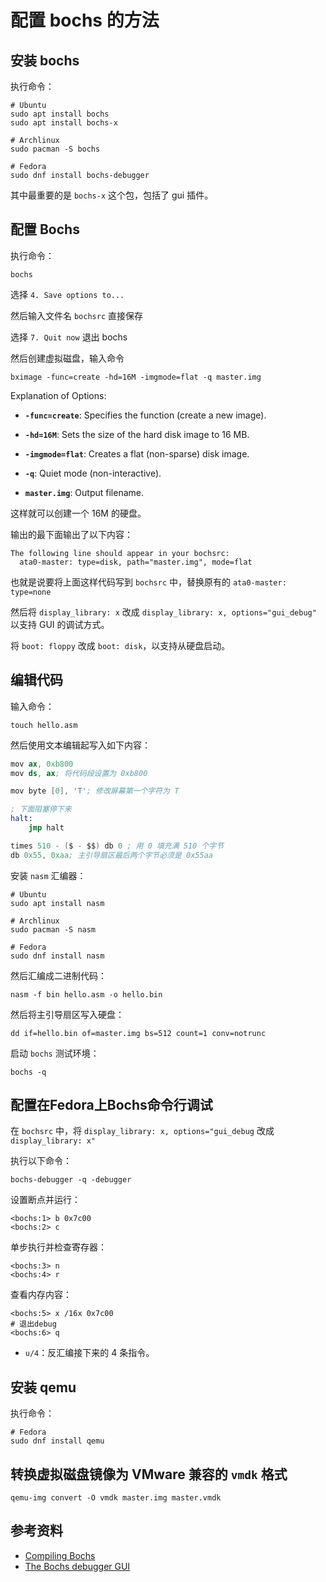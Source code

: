 # 配置 bochs 的方法

## 安装 bochs

执行命令：

    # Ubuntu
    sudo apt install bochs
    sudo apt install bochs-x

    # Archlinux
    sudo pacman -S bochs

    # Fedora
    sudo dnf install bochs-debugger

其中最重要的是 `bochs-x` 这个包，包括了 gui 插件。

## 配置 Bochs

执行命令：

    bochs

选择 `4. Save options to...`

然后输入文件名 `bochsrc` 直接保存

选择 `7. Quit now` 退出 bochs

然后创建虚拟磁盘，输入命令

    bximage -func=create -hd=16M -imgmode=flat -q master.img

Explanation of Options:

- **`-func=create`**: Specifies the function (create a new image).

- **`-hd=16M`**: Sets the size of the hard disk image to 16 MB.

- **`-imgmode=flat`**: Creates a flat (non-sparse) disk image.

- **`-q`**: Quiet mode (non-interactive).

- **`master.img`**: Output filename.

这样就可以创建一个 16M 的硬盘。

输出的最下面输出了以下内容：

```text
The following line should appear in your bochsrc:
  ata0-master: type=disk, path="master.img", mode=flat
```

也就是说要将上面这样代码写到 `bochsrc` 中，替换原有的 `ata0-master: type=none`

然后将 `display_library: x` 改成 `display_library: x, options="gui_debug"` 以支持 GUI 的调试方式。

将 `boot: floppy` 改成 `boot: disk`，以支持从硬盘启动。

## 编辑代码

输入命令：

    touch hello.asm

然后使用文本编辑起写入如下内容：

```s
mov ax, 0xb800
mov ds, ax; 将代码段设置为 0xb800

mov byte [0], 'T'; 修改屏幕第一个字符为 T

; 下面阻塞停下来
halt:
    jmp halt

times 510 - ($ - $$) db 0 ; 用 0 填充满 510 个字节
db 0x55, 0xaa; 主引导扇区最后两个字节必须是 0x55aa
```

安装 `nasm` 汇编器：

    # Ubuntu
    sudo apt install nasm

    # Archlinux
    sudo pacman -S nasm

    # Fedora
    sudo dnf install nasm

然后汇编成二进制代码：

    nasm -f bin hello.asm -o hello.bin

然后将主引导扇区写入硬盘：

    dd if=hello.bin of=master.img bs=512 count=1 conv=notrunc

启动 `bochs` 测试环境：

    bochs -q

## 配置在Fedora上Bochs命令行调试

在 `bochsrc` 中，将 `display_library: x, options="gui_debug` 改成 `display_library: x"`

执行以下命令：

    bochs-debugger -q -debugger

设置断点并运行：

    <bochs:1> b 0x7c00
    <bochs:2> c

单步执行并检查寄存器：

    <bochs:3> n
    <bochs:4> r

查看内存内容：

    <bochs:5> x /16x 0x7c00
    # 退出debug
    <bochs:6> q 

- `u/4`：反汇编接下来的 4 条指令。

## 安装 qemu

执行命令：

    # Fedora
    sudo dnf install qemu

## 转换虚拟磁盘镜像为 VMware 兼容的 `vmdk` 格式

    qemu-img convert -O vmdk master.img master.vmdk

## 参考资料

- [Compiling Bochs](https://bochs.sourceforge.io/doc/docbook/user/compiling.html)
- [The Bochs debugger GUI](https://bochs.sourceforge.io/doc/docbook/user/debugger-gui.html)